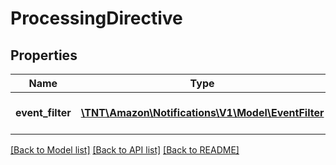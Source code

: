 # ProcessingDirective

## Properties
Name | Type | Description | Notes
------------ | ------------- | ------------- | -------------
**event_filter** | [**\TNT\Amazon\Notifications\V1\Model\EventFilter**](EventFilter.md) | A notificationType specific filter. | [optional] 

[[Back to Model list]](../README.md#documentation-for-models) [[Back to API list]](../README.md#documentation-for-api-endpoints) [[Back to README]](../README.md)


